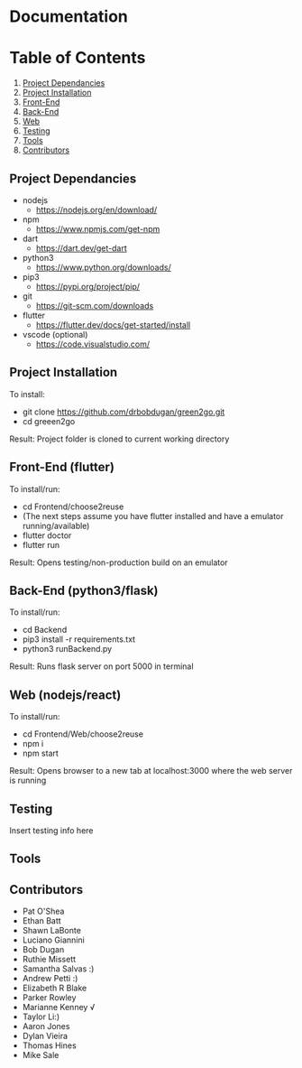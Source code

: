 # Documentation

# Table of Contents
1. [Project Dependancies](#depend)
2. [Project Installation](#install)
3. [Front-End](#front)
4. [Back-End](#back)
5. [Web](#web)
6. [Testing](#test)
7. [Tools](#tools)
8. [Contributors](#contribs)

## Project Dependancies <a name="depend"></a>
- nodejs
  - https://nodejs.org/en/download/
- npm
  - https://www.npmjs.com/get-npm
- dart
  - https://dart.dev/get-dart
- python3
  - https://www.python.org/downloads/
- pip3
  - https://pypi.org/project/pip/
- git
  - https://git-scm.com/downloads
- flutter
  - https://flutter.dev/docs/get-started/install
- vscode (optional)
  - https://code.visualstudio.com/

## Project Installation <a name="install"></a>

To install:
- git clone https://github.com/drbobdugan/green2go.git
- cd greeen2go


Result: Project folder is cloned to current working directory

## Front-End (flutter) <a name="front"></a>

To install/run:
- cd Frontend/choose2reuse
- (The next steps assume you have flutter installed and have a emulator running/available)
- flutter doctor
- flutter run

Result: Opens testing/non-production build on an emulator

## Back-End (python3/flask) <a name="back"></a>

To install/run:
- cd Backend
- pip3 install -r requirements.txt
- python3 runBackend.py

Result: Runs flask server on port 5000 in terminal

## Web (nodejs/react) <a name="web"></a>

To install/run:
- cd Frontend/Web/choose2reuse
- npm i
- npm start

Result: Opens browser to a new tab at localhost:3000 where the web server is running

## Testing <a name="test"></a>

Insert testing info here

## Tools <a name="tools"></a>

## Contributors <a name="contribs"></a>
- Pat O'Shea
- Ethan Batt
- Shawn LaBonte
- Luciano Giannini
- Bob Dugan
- Ruthie Missett
- Samantha Salvas :)
- Andrew Petti :)
- Elizabeth R Blake
- Parker Rowley
- Marianne Kenney √
- Taylor Li:)
- Aaron Jones
- Dylan Vieira
- Thomas Hines
- Mike Sale
